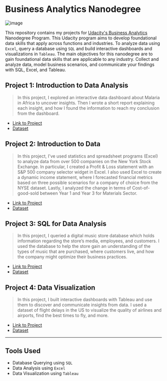 # Business Analytics Nanodegree

![image](https://user-images.githubusercontent.com/86031983/175003761-99ee51cf-9900-45de-af49-9465279eaa39.png)

This repository contains my projects for [Udacity's Business Analytics](https://www.udacity.com/course/business-analytics-nanodegree--nd098) Nanodegree Program. This Udacity program aims to develop foundational data skills that apply across functions and industries. To analyze data using `Excel`, query a database using `SQL` and build interactive dashboards and visualizations in `Tableau`. The main objectives for this nanodegree are to gain foundational data skills that are applicable to any industry. Collect and analyze data, model business scenarios, and communicate your findings with SQL, Excel, and Tableau. 


## Project 1: Introduction to Data Analysis


> In this project, I explored an interactive data dashboard about Malaria in Africa to uncover insights. Then I wrote a short report explaining each insight, and how I found the information to reach my conclusion from the dashboard.



- [Link to Project](https://github.com/MuneraAlRajhi/Business-Analytics-Nanodegree/tree/main/Project%201%20-%20Interpret%20a%20Data%20Visualization)
- [Dataset](https://public.tableau.com/views/MakeoverMonday34Malaria_0/MalariainAfrica?:embed=y&:showVizHome=no&:display_count=y&:display_static_image=y&:bootstrapWhenNotified=true
)

## Project 2: Introduction to Data
> In this project, I've used statistics and spreadsheet programs (Excel) to analyze data from over 500 companies on the New York Stock Exchange. In particular, I created a Profit & Loss statement with an S&P 500 company selector widget in Excel. I also used Excel to create a dynamic income statement, where I forecasted financial metrics based on three possible scenarios for a company of choice from the NYSE dataset. Lastly, I analyzed the change in terms of Cost-of-good-sold between Year 1 and Year 3 for Materials Sector.

- [Link to Project](https://github.com/MuneraAlRajhi/Business-Analytics-Nanodegree/tree/main/Project%202%20-%20Analyze%20NYSE%20Data)
- [Dataset](https://github.com/MuneraAlRajhi/Business-Analytics-Nanodegree/blob/main/Project%202%20-%20Analyze%20NYSE%20Data/NYSE%20Data%20analysis.xlsx)

## Project 3: SQL for Data Analysis


> In this project, I queried a digital music store database which holds information regarding the store’s media, employees, and customers. I used the database to help the store gain an understanding of the types of music that are purchased, where customers live, and how the company might optimize their business practices.

- [Link to Project](https://github.com/MuneraAlRajhi/Business-Analytics-Nanodegree/tree/main/Project%203%20-%20Query%20a%20Digital%20Music%20Store%20Database)
- [Dataset](https://github.com/MuneraAlRajhi/Business-Analytics-Nanodegree/blob/main/Project%203%20-%20Query%20a%20Digital%20Music%20Store%20Database/chinook.db)

## Project 4: Data Visualization

> In this project, I built interactive dashboards with Tableau and use them to discover and communicate insights from data. I used a dataset of flight delays in the US to visualize the quality of airlines and airports, find the best times to fly, and more.

- [Link to Project]()
- [Dataset]()

---
## Tools Used

- Database Querying using `SQL` 
- Data Analysis using `Excel` 
- Data Visualization using `Tableau`
